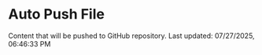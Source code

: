 # Auto Push File

Content that will be pushed to GitHub repository.
Last updated: 07/27/2025, 06:46:33 PM